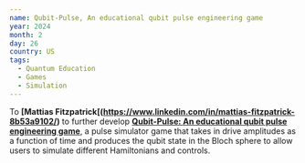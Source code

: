 ```yaml
---
name: Qubit-Pulse, An educational qubit pulse engineering game
year: 2024
month: 2
day: 26
country: US
tags:
  - Quantum Education
  - Games
  - Simulation
---
```

To **[Mattias Fitzpatrick[(https://www.linkedin.com/in/mattias-fitzpatrick-8b53a9102/)** to further develop **[Qubit-Pulse: An educational qubit pulse engineering game](https://github.com/mvwf/qublitz)**, a pulse simulator game that takes in drive amplitudes as a function of time and produces the qubit state in the Bloch sphere to allow users to simulate different Hamiltonians and controls. 
